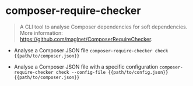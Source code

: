 # composer-require-checker
> A CLI tool to analyse Composer dependencies for soft dependencies.
> More information: <https://github.com/maglnet/ComposerRequireChecker>.

- Analyse a Composer JSON file
`composer-require-checker check {{path/to/composer.json}}`

- Analyse a Composer JSON file with a specific configuration
`composer-require-checker check --config-file {{path/to/config.json}} {{path/to/composer.json}}`
